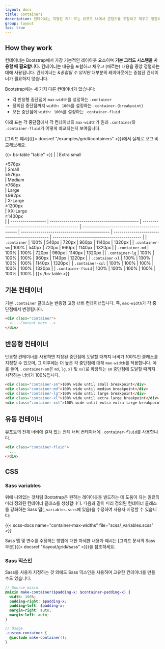 ```yaml
---
layout: docs
title: Containers
description: 컨테이너는 지정된 기기 또는 뷰포트 내에서 콘텐츠를 포함하고 채우고 정렬하는 Bootstrap의 기본 컴포넌트입니다.
group: layout
toc: true
---
```


## How they work

컨테이너는 Bootstrap에서 가장 기본적인 레이아웃 요소이며 **기본 그리드 시스템을 사용할 때 필요합니다**. 컨테이너는 내용을 포함하고 채우고 (때로는) 내용을 중앙 정렬하는 데에 사용됩니다. 컨테이너는 &*중첩될 수 있지만* 대부분의 레이아웃에는 중첩된 컨테이너가 필요하지 않습니다.

Bootstrap에는 세 가지 다른 컨테이너가 있습니다:

- 각 반응형 중단점에 `max-width`를 설정하는 `.container`
- 정의된 중단점까지 `width: 100%`를 설정하는 `.container-{breakpoint}`
- 모든 중단점에 `width: 100%`를 설정하는 `.container-fluid`

아래 표는 각 중단점에서 각 컨테이너의 `max-width`가 원래 `.container`와 `.container-fluid`가 어떻게 비교되는지 보여줍니다.

[그리드 예시]({{< docsref "/examples/grid#containers" >}})에서 실제로 보고 비교헤보세요.

{{< bs-table "table" >}}
|                    | Extra small<div class="fw-normal">&lt;576px</div>          | Small<div class="fw-normal">&ge;576px</div>                | Medium<div class="fw-normal">&ge;768px</div>               | Large<div class="fw-normal">&ge;992px</div>                | X-Large<div class="fw-normal">&ge;1200px</div>              | XX-Large<div class="fw-normal">&ge;1400px</div>             |
| ------------------ | --------------------------------------------- | --------------------------------------------- | --------------------------------------------- | --------------------------------------------- | --------------------------------------------- | --------------------------------------------- |
| `.container`       | <span class="text-body-secondary">100%</span> | 540px                                         | 720px                                         | 960px                                         | 1140px                                        | 1320px                                        |
| `.container-sm`    | <span class="text-body-secondary">100%</span> | 540px                                         | 720px                                         | 960px                                         | 1140px                                        | 1320px                                        |
| `.container-md`    | <span class="text-body-secondary">100%</span> | <span class="text-body-secondary">100%</span> | 720px                                         | 960px                                         | 1140px                                        | 1320px                                        |
| `.container-lg`    | <span class="text-body-secondary">100%</span> | <span class="text-body-secondary">100%</span> | <span class="text-body-secondary">100%</span> | 960px                                         | 1140px                                        | 1320px                                        |
| `.container-xl`    | <span class="text-body-secondary">100%</span> | <span class="text-body-secondary">100%</span> | <span class="text-body-secondary">100%</span> | <span class="text-body-secondary">100%</span> | 1140px                                        | 1320px                                        |
| `.container-xxl`   | <span class="text-body-secondary">100%</span> | <span class="text-body-secondary">100%</span> | <span class="text-body-secondary">100%</span> | <span class="text-body-secondary">100%</span> | <span class="text-body-secondary">100%</span> | 1320px                                        |
| `.container-fluid` | <span class="text-body-secondary">100%</span> | <span class="text-body-secondary">100%</span> | <span class="text-body-secondary">100%</span> | <span class="text-body-secondary">100%</span> | <span class="text-body-secondary">100%</span> | <span class="text-body-secondary">100%</span> |
{{< /bs-table >}}

## 기본 컨테이너

기본 `.container` 클래스는 반응형 고정 너비 컨테이너입니다. 즉, `max-width`가 각 중단점에서 변경됩니다.

```html
<div class="container">
  <!-- Content here -->
</div>
```

## 반응형 컨테이너

반응형 컨테이너를 사용하면 지정된 중단점에 도달할 때까지 너비가 100%인 클래스를 지정할 수 있으며, 그 이후에는 더 높은 각 중단점에 대해 `max-width`를 적용합니다. 예를 들어, `.container-sm`은 `md`, `lg`, `xl` 및 `xxl`로 확장되는 `sm` 중단점에 도달할 때까지 시작하는 너비가 100%입니다.

```html
<div class="container-sm">100% wide until small breakpoint</div>
<div class="container-md">100% wide until medium breakpoint</div>
<div class="container-lg">100% wide until large breakpoint</div>
<div class="container-xl">100% wide until extra large breakpoint</div>
<div class="container-xxl">100% wide until extra extra large breakpoint</div>
```

## 유동 컨테이너

뷰포트의 전체 너비에 걸쳐 있는 전체 너비 컨테이너에 `.container-fluid`를 사용합니다.

```html
<div class="container-fluid">
  ...
</div>
```

## CSS

### Sass variables

위에 나와있는 것처럼 Bootstrap은 원하는 레이아웃을 빌드하는 데 도움이 되는 일련의 미리 정의된 컨테이너 클래스를 생성합니다. 다음과 같이 미리 정의된 컨테이너 클래스를 강화하는 Sass 맵(`_variables.scss`에 있음)을 수정하여 사용자 지정할 수 있습니다:

{{< scss-docs name="container-max-widths" file="scss/_variables.scss" >}}

Sass 맵 및 변수를 수정하는 방법에 대한 자세한 내용과 예시는 [그리드 문서의 Sass 부분]({{< docsref "/layout/grid#sass" >}})을 참조하세요.

### Sass 믹스인

Sass를 사용자 지정하는 것 외에도 Sass 믹스인을 사용하여 고유한 컨테이너를 만들 수도 있습니다.

```scss
// Source mixin
@mixin make-container($padding-x: $container-padding-x) {
  width: 100%;
  padding-right: $padding-x;
  padding-left: $padding-x;
  margin-right: auto;
  margin-left: auto;
}

// Usage
.custom-container {
  @include make-container();
}
```
